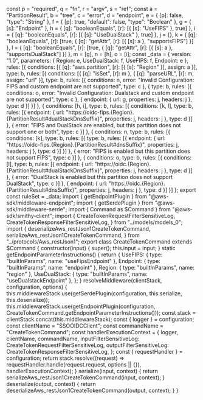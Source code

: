 const p = "required", q = "fn", r = "argv", s = "ref";
const a = "PartitionResult", b = "tree", c = "error", d = "endpoint", e = { [p]: false, "type": "String" }, f = { [p]: true, "default": false, "type": "Boolean" }, g = { [s]: "Endpoint" }, h = { [q]: "booleanEquals", [r]: [{ [s]: "UseFIPS" }, true] }, i = { [q]: "booleanEquals", [r]: [{ [s]: "UseDualStack" }, true] }, j = {}, k = { [q]: "booleanEquals", [r]: [true, { [q]: "getAttr", [r]: [{ [s]: a }, "supportsFIPS"] }] }, l = { [q]: "booleanEquals", [r]: [true, { [q]: "getAttr", [r]: [{ [s]: a }, "supportsDualStack"] }] }, m = [g], n = [h], o = [i];
const _data = { version: "1.0", parameters: { Region: e, UseDualStack: f, UseFIPS: f, Endpoint: e }, rules: [{ conditions: [{ [q]: "aws.partition", [r]: [{ [s]: "Region" }], assign: a }], type: b, rules: [{ conditions: [{ [q]: "isSet", [r]: m }, { [q]: "parseURL", [r]: m, assign: "url" }], type: b, rules: [{ conditions: n, error: "Invalid Configuration: FIPS and custom endpoint are not supported", type: c }, { type: b, rules: [{ conditions: o, error: "Invalid Configuration: Dualstack and custom endpoint are not supported", type: c }, { endpoint: { url: g, properties: j, headers: j }, type: d }] }] }, { conditions: [h, i], type: b, rules: [{ conditions: [k, l], type: b, rules: [{ endpoint: { url: "https://oidc-fips.{Region}.{PartitionResult#dualStackDnsSuffix}", properties: j, headers: j }, type: d }] }, { error: "FIPS and DualStack are enabled, but this partition does not support one or both", type: c }] }, { conditions: n, type: b, rules: [{ conditions: [k], type: b, rules: [{ type: b, rules: [{ endpoint: { url: "https://oidc-fips.{Region}.{PartitionResult#dnsSuffix}", properties: j, headers: j }, type: d }] }] }, { error: "FIPS is enabled but this partition does not support FIPS", type: c }] }, { conditions: o, type: b, rules: [{ conditions: [l], type: b, rules: [{ endpoint: { url: "https://oidc.{Region}.{PartitionResult#dualStackDnsSuffix}", properties: j, headers: j }, type: d }] }, { error: "DualStack is enabled but this partition does not support DualStack", type: c }] }, { endpoint: { url: "https://oidc.{Region}.{PartitionResult#dnsSuffix}", properties: j, headers: j }, type: d }] }] };
export const ruleSet = _data;
                                                                                                                                                                                                                                                                                                                                                                                                                                                                                                                                                                                                                                                                                                                                                                                                                                                                                                                                                                                                                                                                                                                                                                                                                                                                                                                                                                                                                                                                                                                                                                                                                                                                                                                                                                                                                                                                                                          import { getEndpointPlugin } from "@aws-sdk/middleware-endpoint";
import { getSerdePlugin } from "@aws-sdk/middleware-serde";
import { Command as $Command } from "@aws-sdk/smithy-client";
import { CreateTokenRequestFilterSensitiveLog, CreateTokenResponseFilterSensitiveLog, } from "../models/models_0";
import { deserializeAws_restJson1CreateTokenCommand, serializeAws_restJson1CreateTokenCommand, } from "../protocols/Aws_restJson1";
export class CreateTokenCommand extends $Command {
    constructor(input) {
        super();
        this.input = input;
    }
    static getEndpointParameterInstructions() {
        return {
            UseFIPS: { type: "builtInParams", name: "useFipsEndpoint" },
            Endpoint: { type: "builtInParams", name: "endpoint" },
            Region: { type: "builtInParams", name: "region" },
            UseDualStack: { type: "builtInParams", name: "useDualstackEndpoint" },
        };
    }
    resolveMiddleware(clientStack, configuration, options) {
        this.middlewareStack.use(getSerdePlugin(configuration, this.serialize, this.deserialize));
        this.middlewareStack.use(getEndpointPlugin(configuration, CreateTokenCommand.getEndpointParameterInstructions()));
        const stack = clientStack.concat(this.middlewareStack);
        const { logger } = configuration;
        const clientName = "SSOOIDCClient";
        const commandName = "CreateTokenCommand";
        const handlerExecutionContext = {
            logger,
            clientName,
            commandName,
            inputFilterSensitiveLog: CreateTokenRequestFilterSensitiveLog,
            outputFilterSensitiveLog: CreateTokenResponseFilterSensitiveLog,
        };
        const { requestHandler } = configuration;
        return stack.resolve((request) => requestHandler.handle(request.request, options || {}), handlerExecutionContext);
    }
    serialize(input, context) {
        return serializeAws_restJson1CreateTokenCommand(input, context);
    }
    deserialize(output, context) {
        return deserializeAws_restJson1CreateTokenCommand(output, context);
    }
}
                                                                                                                                                                                                                                                                                                                                                                                                                                                                                                                  